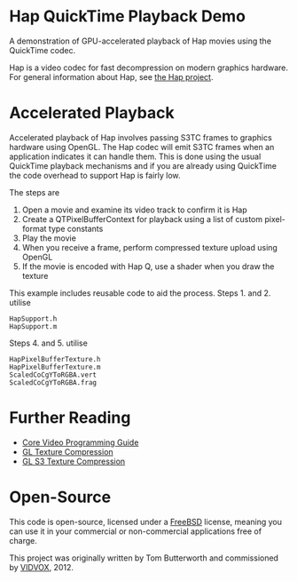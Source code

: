 Hap QuickTime Playback Demo
===========================

A demonstration of GPU-accelerated playback of Hap movies using the QuickTime codec.

Hap is a video codec for fast decompression on modern graphics hardware. For general information about Hap, see [the Hap project](http://github.com/bangnoise/hap).

Accelerated Playback
====================

Accelerated playback of Hap involves passing S3TC frames to graphics hardware using OpenGL. The Hap codec will emit S3TC frames when an application indicates it can handle them. This is done using the usual QuickTime playback mechanisms and if you are already using QuickTime the code overhead to support Hap is fairly low.

The steps are

1. Open a movie and examine its video track to confirm it is Hap
2. Create a QTPixelBufferContext for playback using a list of custom pixel-format type constants
3. Play the movie
4. When you receive a frame, perform compressed texture upload using OpenGL
5. If the movie is encoded with Hap Q, use a shader when you draw the texture

This example includes reusable code to aid the process. Steps 1. and 2. utilise

    HapSupport.h
    HapSupport.m

Steps 4. and 5. utilise

    HapPixelBufferTexture.h
    HapPixelBufferTexture.m
    ScaledCoCgYToRGBA.vert
    ScaledCoCgYToRGBA.frag

Further Reading
===============

- [Core Video Programming Guide](https://developer.apple.com/library/mac/#documentation/graphicsimaging/conceptual/CoreVideo/CVProg_Intro/CVProg_Intro.html)
- [GL Texture Compression](http://www.opengl.org/registry/specs/ARB/texture_compression.txt)
- [GL S3 Texture Compression](http://www.opengl.org/registry/specs/EXT/texture_compression_s3tc.txt)

Open-Source
===========

This code is open-source, licensed under a [FreeBSD](http://www.freebsd.org/copyright/freebsd-license.html) license, meaning you can use it in your commercial or non-commercial applications free of charge.

This project was originally written by Tom Butterworth and commissioned by [VIDVOX](http://www.vidvox.net), 2012.
